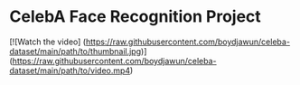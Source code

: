 # CelebA Face Recognition Project
[![Watch the video]
(https://raw.githubusercontent.com/boydjawun/celeba-dataset/main/path/to/thumbnail.jpg)]
(https://raw.githubusercontent.com/boydjawun/celeba-dataset/main/path/to/video.mp4)
